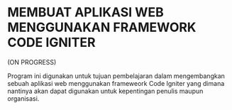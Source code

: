 # MEMBUAT APLIKASI WEB MENGGUNAKAN FRAMEWORK CODE IGNITER

(ON PROGRESS)

Program ini digunakan untuk tujuan pembelajaran dalam mengembangkan sebuah aplikasi web menggunakan frameweork Code Igniter
yang dimana nantinya akan dapat digunakan untuk kepentingan penulis maupun organisasi.
